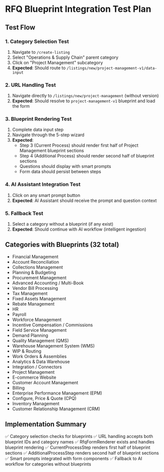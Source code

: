 # RFQ Blueprint Integration Test Plan

## Test Flow

### 1. Category Selection Test
1. Navigate to `/create-listing`
2. Select "Operations & Supply Chain" parent category
3. Click on "Project Management" subcategory
4. **Expected**: Should route to `/listings/new/project-management-v1/data-input`

### 2. URL Handling Test
1. Navigate directly to `/listings/new/project-management` (without version)
2. **Expected**: Should resolve to `project-management-v1` blueprint and load the form

### 3. Blueprint Rendering Test
1. Complete data input step
2. Navigate through the 5-step wizard
3. **Expected**:
   - Step 3 (Current Process) should render first half of Project Management blueprint sections
   - Step 4 (Additional Process) should render second half of blueprint sections
   - Questions should display with smart prompts
   - Form data should persist between steps

### 4. AI Assistant Integration Test
1. Click on any smart prompt button
2. **Expected**: AI Assistant should receive the prompt and question context

### 5. Fallback Test
1. Select a category without a blueprint (if any exist)
2. **Expected**: Should continue with AI workflow (intelligent ingestion)

## Categories with Blueprints (32 total)
- Financial Management
- Account Reconciliation
- Collections Management
- Planning & Budgeting
- Procurement Management
- Advanced Accounting / Multi-Book
- Vendor Bill Processing
- Tax Management
- Fixed Assets Management
- Rebate Management
- HR
- Payroll
- Workforce Management
- Incentive Compensation / Commissions
- Field Service Management
- Demand Planning
- Quality Management (QMS)
- Warehouse Management System (WMS)
- WIP & Routing
- Work Orders & Assemblies
- Analytics & Data Warehouse
- Integration / Connectors
- Project Management
- E-commerce Website
- Customer Account Management
- Billing
- Enterprise Performance Management (EPM)
- Configure, Price & Quote (CPQ)
- Inventory Management
- Customer Relationship Management (CRM)

## Implementation Summary
✅ Category selection checks for blueprints
✅ URL handling accepts both blueprint IDs and category names
✅ RfqFormRenderer exists and handles blueprint rendering
✅ CurrentProcessStep renders first half of blueprint sections
✅ AdditionalProcessStep renders second half of blueprint sections
✅ Smart prompts integrated with form components
✅ Fallback to AI workflow for categories without blueprints